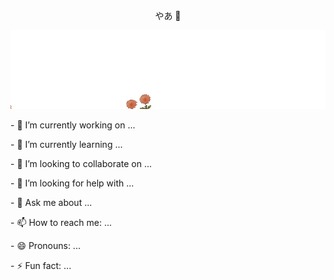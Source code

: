 <p align="center">
   やあ 👋
</p>
<p align="center">
   <img src="https://github.com/Manjunathravindra/afca/blob/main/ezgif.com-gif-maker.gif" alt="gif" title="gif-again">
</p>
<p>
   - 🔭 I’m currently working on ...
</p>
<p>
   - 🌱 I’m currently learning ...
</p>
<P>
   - 👯 I’m looking to collaborate on ...
</p>
<p>
   - 🤔 I’m looking for help with ...
</p>
<p>
   - 💬 Ask me about ...
</p>
<p>
   - 📫 How to reach me: ...
</p>
<p>
   - 😄 Pronouns: ...
</p>
<p>
   - ⚡ Fun fact: ...
</p>

